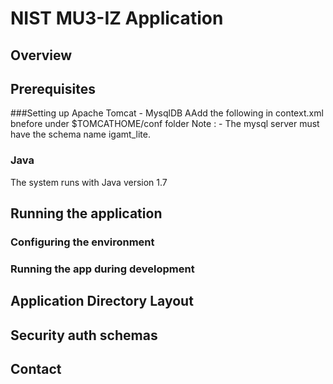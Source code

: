 # NIST MU3-IZ Application 

## Overview
 
## Prerequisites

###Setting up Apache Tomcat - MysqlDB
AAdd the following in context.xml bnefore </context> under $TOMCATHOME/conf folder
<Resource 
	name="jdbc/igl_jndi" 
	auth="Container" 
	type="javax.sql.DataSource" 
	maxActive="100" 
	maxIdle="30" 
	maxWait="10000"
	username="user" 
	password="secret" 
	driverClassName="com.mysql.jdbc.Driver" 
	url="jdbc:mysql://localhost:3306/igamt_lite"/>
Note : - The mysql server must have the schema name igamt_lite.


### Java
The system runs with Java version  1.7

## Running the application

### Configuring the environment

### Running the app during development
 

## Application Directory Layout

## Security auth schemas

## Contact

